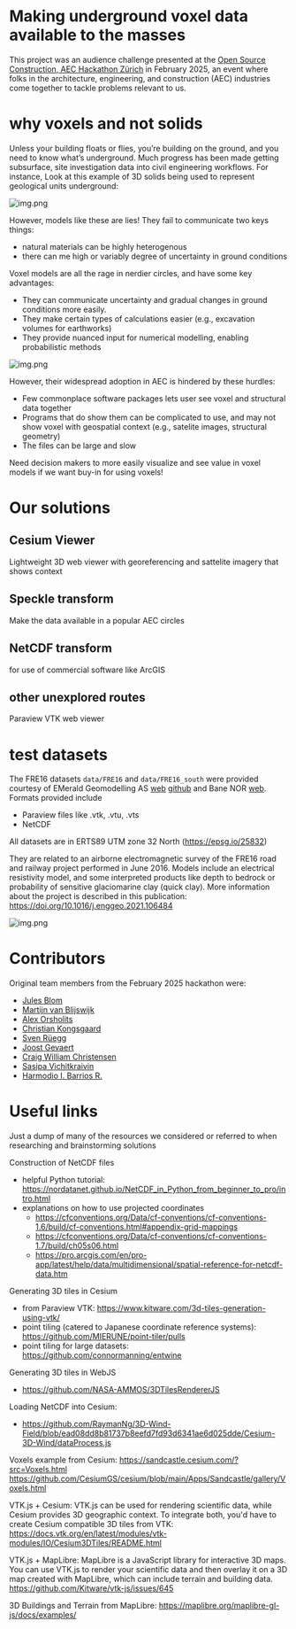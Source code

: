 # Making underground voxel data available to the masses

This project was an audience challenge presented at the 
[Open Source Construction, AEC Hackathon Zürich](https://opensource.construction/events/aec-hackathon-zurich-2025/)
in February 2025, an event where folks in the architecture, engineering, and construction (AEC) industries come together 
to tackle problems relevant to us. 

# why voxels and not solids
Unless your building floats or flies, you’re building on the ground, and you need to know what’s underground. 
Much progress has been made getting subsurface, site investigation data into civil engineering workflows. For instance,
Look at this example of 3D solids being used to represent geological units underground: 

![img.png](assets/images/example_solids_underground_model.png)

However, models like these are lies! They fail to communicate two keys things: 
- natural materials can be highly heterogenous
- there can me high or variably degree of uncertainty in ground conditions

Voxel models are all the rage in nerdier circles, and have some key advantages: 
- They can communicate uncertainty and gradual changes in ground conditions more easily. 
- They make certain types of calculations easier (e.g., excavation volumes for earthworks)
- They provide nuanced input for numerical modelling, enabling probabilistic methods

![img.png](assets/images/example-probability-quick-clay.png)

However, their widespread adoption in AEC is hindered by these hurdles: 
- Few commonplace software packages lets user see voxel and structural data together
- Programs that do show them can be complicated to use, and may not show voxel with geospatial context (e.g., satelite images, structural geometry)
- The files can be large and slow 

Need decision makers to more easily visualize and see value in voxel models if we want buy-in for using voxels!

# Our solutions

## Cesium Viewer
Lightweight 3D web viewer with georeferencing and sattelite imagery that shows context

## Speckle transform 
Make the data available in a popular AEC circles

## NetCDF transform 
for use of commercial software like ArcGIS

## other unexplored routes 

Paraview VTK web viewer

# test datasets
The FRE16 datasets `data/FRE16` and `data/FRE16_south` were provided courtesy of EMerald Geomodelling AS [web](https://www.emerald-geomodelling.com/) 
[github](https://github.com/emerald-geomodelling) and Bane NOR [web](https://www.banenor.no/en/). Formats provided include 
- Paraview files like .vtk, .vtu, .vts
- NetCDF 

All datasets are in ERTS89 UTM zone 32 North (https://epsg.io/25832)

They are related to an airborne electromagnetic survey of the FRE16 road and railway project performed in June 2016. 
Models include an electrical resistivity model, and some interpreted products like depth to bedrock or 
probability of sensitive glaciomarine clay (quick clay). More information about the project is described in
this publication: https://doi.org/10.1016/j.enggeo.2021.106484

![img.png](assets/images/example_resistivity_grid.png)

# Contributors
Original team members from the February 2025 hackathon were: 

- [Jules Blom](https://github.com/JulesBlm)
- [Martijn van Blijswijk](https://github.com/Martijn-van-Blijswijk)
- [Alex Orsholits](https://github.com/meh301)
- [Christian Kongsgaard](https://github.com/ocni-dtu)
- [Sven Rüegg](https://github.com/svenruegg)
- [Joost Gevaert](https://github.com/JoostGevaert)
- [Craig William Christensen](https://github.com/Duke-of-Lizard)
- [Sasipa Vichitkraivin](https://www.linkedin.com/in/sasipa-vichitkraivin-78636b1b4/)
- [Harmodio I. Barrios R.](https://www.linkedin.com/in/barriosrios/)


# Useful links

Just a dump of many of the resources we considered or referred to when researching and brainstorming solutions

Construction of NetCDF files
- helpful Python tutorial: https://nordatanet.github.io/NetCDF_in_Python_from_beginner_to_pro/intro.html
- explanations on how to use projected coordinates 
  - https://cfconventions.org/Data/cf-conventions/cf-conventions-1.6/build/cf-conventions.html#appendix-grid-mappings
  - https://cfconventions.org/Data/cf-conventions/cf-conventions-1.7/build/ch05s06.html
  - https://pro.arcgis.com/en/pro-app/latest/help/data/multidimensional/spatial-reference-for-netcdf-data.htm

Generating 3D tiles in Cesium 
- from Paraview VTK: https://www.kitware.com/3d-tiles-generation-using-vtk/
- point tiling (catered to Japanese coordinate reference systems): https://github.com/MIERUNE/point-tiler/pulls
- point tiling for large datasets: https://github.com/connormanning/entwine

Generating 3D tiles in WebJS
- https://github.com/NASA-AMMOS/3DTilesRendererJS

Loading NetCDF into Cesium: 
- https://github.com/RaymanNg/3D-Wind-Field/blob/ead08dd8b81737b8eefd7fd93d6341ae6d025dde/Cesium-3D-Wind/dataProcess.js


Voxels example from Cesium:
https://sandcastle.cesium.com/?src=Voxels.html
https://github.com/CesiumGS/cesium/blob/main/Apps/Sandcastle/gallery/Voxels.html

VTK.js + Cesium:
VTK.js can be used for rendering scientific data, while Cesium provides 3D geographic context.
To integrate both, you'd have to create Cesium compatible 3D tiles from VTK:
https://docs.vtk.org/en/latest/modules/vtk-modules/IO/Cesium3DTiles/README.html

VTK.js + MapLibre:
MapLibre is a JavaScript library for interactive 3D maps. You can use VTK.js to render your scientific data and then overlay it on a 3D map created with MapLibre, which can include terrain and building data.
https://github.com/Kitware/vtk-js/issues/645

3D Buildings and Terrain from MapLibre:
https://maplibre.org/maplibre-gl-js/docs/examples/

